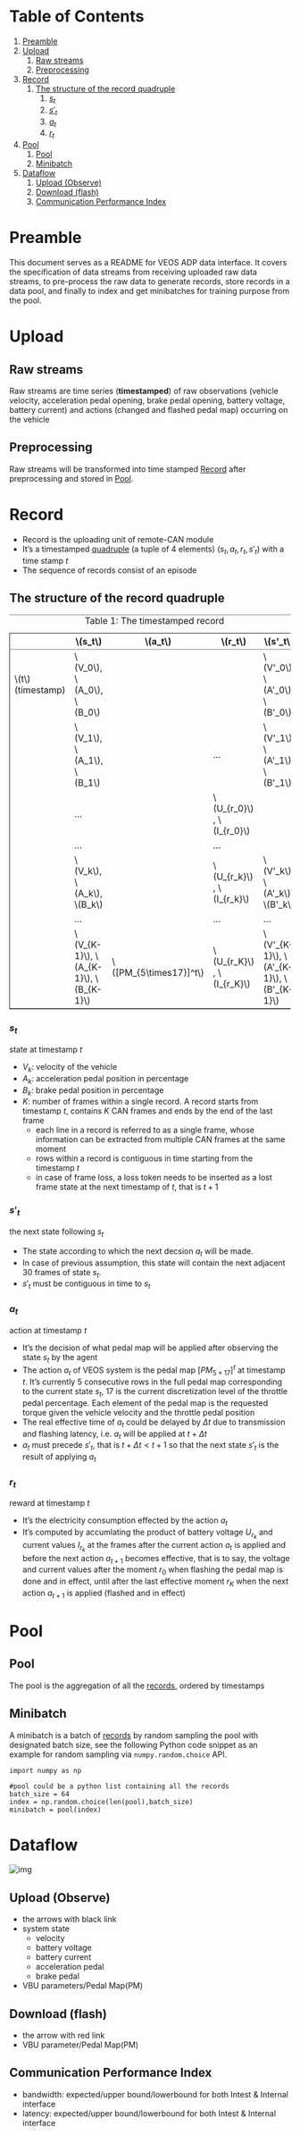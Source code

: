 
# Table of Contents

1.  [Preamble](#org6d57337)
2.  [Upload](#orgd2418a8)
    1.  [Raw streams](#org1aa46c6)
    2.  [Preprocessing](#org332c0a5)
3.  [Record](#orgb63a2c3)
    1.  [The structure of the record quadruple](#org50e5e97)
        1.  [$s_t$](#org6a33a23)
        2.  [$s'_t$](#org71a7f0b)
        3.  [$a_t$](#orgfdc18cc)
        4.  [$r_t$](#org10491a0)
4.  [Pool](#org91ce6ce)
    1.  [Pool](#org0edeb0a)
    2.  [Minibatch](#org7f4f4c3)
5.  [Dataflow](#org916db98)
    1.  [Upload (Observe)](#orgd7fa408)
    2.  [Download (flash)](#orgd41794f)
    3.  [Communication Performance Index](#org5e9fcf2)



<a id="org6d57337"></a>

# Preamble

This document serves as a README for VEOS ADP data interface. It covers the specification of data streams from receiving uploaded raw data streams, to pre-process the raw data to generate records, store records in a data pool, and finally to index and get minibatches for training purpose from the pool.


<a id="orgd2418a8"></a>

# Upload


<a id="org1aa46c6"></a>

## Raw streams

Raw streams are time series (****timestamped****) of raw observations (vehicle velocity, acceleration pedal opening, brake pedal opening, battery voltage, battery current) and actions (changed and flashed pedal map) occurring on the vehicle


<a id="org332c0a5"></a>

## Preprocessing

Raw streams will be transformed into time stamped [Record](#orgb63a2c3) after preprocessing and stored in [Pool](#org91ce6ce).


<a id="orgb63a2c3"></a>

# Record

-   Record is the uploading unit of remote-CAN module
-   It&rsquo;s a timestamped [quadruple](#orgb566816) (a tuple of 4 elements) $`(s_t, a_t, r_t, s'_t)`$ with a time stamp $`t`$
-   The sequence of records consist of an episode


<a id="org50e5e97"></a>

## The structure of the record quadruple<a id="orgb566816"></a>

<table border="2" cellspacing="0" cellpadding="6" rules="groups" frame="hsides">
<caption class="t-above"><span class="table-number">Table 1:</span> The timestamped record</caption>

<colgroup>
<col  class="org-left" />

<col  class="org-left" />

<col  class="org-left" />

<col  class="org-left" />

<col  class="org-left" />
</colgroup>
<thead>
<tr>
<th scope="col" class="org-left">&#xa0;</th>
<th scope="col" class="org-left">\(s_t\)</th>
<th scope="col" class="org-left">\(a_t\)</th>
<th scope="col" class="org-left">\(r_t\)</th>
<th scope="col" class="org-left">\(s'_t\)</th>
</tr>
</thead>

<tbody>
<tr>
<td class="org-left">\(t\) (timestamp)</td>
<td class="org-left">\(V_0\), \(A_0\), \(B_0\)</td>
<td class="org-left">&#xa0;</td>
<td class="org-left">&#xa0;</td>
<td class="org-left">\(V'_0\), \(A'_0\), \(B'_0\)</td>
</tr>


<tr>
<td class="org-left">&#xa0;</td>
<td class="org-left">\(V_1\), \(A_1\), \(B_1\)</td>
<td class="org-left">&#xa0;</td>
<td class="org-left">&#x2026;</td>
<td class="org-left">\(V'_1\), \(A'_1\), \(B'_1\)</td>
</tr>


<tr>
<td class="org-left">&#xa0;</td>
<td class="org-left">&#x2026;</td>
<td class="org-left">&#xa0;</td>
<td class="org-left">\(U_{r_0}\) , \(I_{r_0}\)</td>
<td class="org-left">&#xa0;</td>
</tr>


<tr>
<td class="org-left">&#xa0;</td>
<td class="org-left">&#x2026;</td>
<td class="org-left">&#xa0;</td>
<td class="org-left">&#x2026;</td>
<td class="org-left">&#xa0;</td>
</tr>


<tr>
<td class="org-left">&#xa0;</td>
<td class="org-left">\(V_k\), \(A_k\), \(B_k\)</td>
<td class="org-left">&#xa0;</td>
<td class="org-left">\(U_{r_k}\) , \(I_{r_k}\)</td>
<td class="org-left">\(V'_k\), \(A'_k\), \(B'_k\)</td>
</tr>


<tr>
<td class="org-left">&#xa0;</td>
<td class="org-left">&#x2026;</td>
<td class="org-left">&#xa0;</td>
<td class="org-left">&#x2026;</td>
<td class="org-left">&#x2026;</td>
</tr>


<tr>
<td class="org-left">&#xa0;</td>
<td class="org-left">\(V_{K-1}\), \(A_{K-1}\), \(B_{K-1}\)</td>
<td class="org-left">\([PM_{5\times17}]^t\)</td>
<td class="org-left">\(U_{r_K}\) , \(I_{r_K}\)</td>
<td class="org-left">\(V'_{K-1}\), \(A'_{K-1}\), \(B'_{K-1}\)</td>
</tr>
</tbody>
</table>


<a id="org6a33a23"></a>

### $`s_t`$

state at timestamp $`t`$

-   $`V_k`$: velocity of the vehicle
-   $`A_k`$: acceleration pedal position in percentage
-   $`B_k`$: brake pedal position in percentage
-   $`K`$: number of frames within a single record. A record starts from timestamp $`t`$, contains $`K`$ CAN frames and ends by the end of the last frame
    -   each line in a record is referred to as a single frame, whose information can be extracted from multiple CAN frames at the same moment
    -   rows within a record is contiguous in time starting from the timestamp $`t`$
    -   in case of frame loss, a loss token needs to be inserted as a lost frame state at the next timestamp of $`t`$, that is $`t+1`$


<a id="org71a7f0b"></a>

### $`s'_t`$

the next state following $`s_t`$

-   The state according to which the next decsion $`a_t`$ will be made.
-   In case of previous assumption, this state will contain the next adjacent 30 frames of state $`s_t`$.
-   $`s'_t`$ must be contiguous in time to $`s_t`$


<a id="orgfdc18cc"></a>

### $`a_t`$

action at timestamp $t$

-   It&rsquo;s the decision of what pedal map will be applied after observing the state $s_t$ by the agent
-   The action $a_t$ of VEOS system is the pedal map $[PM_{5\times17}]^t$ at timestamp $t$. It&rsquo;s currently 5 consecutive rows in the full pedal map corresponding to the current state $s_t$, 17 is the current discretization level of the throttle pedal percentage. Each element of the pedal map is the requested torque given the vehicle velocity and the throttle pedal position
-   The real effective time of $a_t$ could be delayed by $\Delta t$ due to transmission and flashing latency, i.e. $a_t$ will be applied at $t+\Delta t$
-   $a_t$ must precede $s'_t$, that is $t+\Delta t < t+1$ so that the next state $s'_t$ is the result of applying $a_t$


<a id="org10491a0"></a>

### $`r_t`$

reward at timestamp $`t`$

-   It&rsquo;s the electricity consumption effected by the action $`a_t`$
-   It&rsquo;s computed by accumlating the product of battery voltage $`U_{r_k}`$ and current values $`I_{r_k}`$ at the frames after the current action $`a_t`$ is applied and before the next action $`a_{t+1}`$ becomes effective, that is to say, the voltage and current values after the moment $`r_0`$  when flashing the pedal map is done and in effect, until after the last effective moment $`r_K`$  when the next action $`a_{t+1}`$ is applied (flashed and in effect)


<a id="org91ce6ce"></a>

# Pool


<a id="org0edeb0a"></a>

## Pool

The pool is the aggregation of all the [records](#orgb63a2c3), ordered by timestamps


<a id="org7f4f4c3"></a>

## Minibatch

A minibatch is a batch of [records](#orgb63a2c3) by random sampling the pool with designated batch size, see the following Python code snippet as an example for random sampling via `numpy.random.choice` API.

    import numpy as np
    
    #pool could be a python list containing all the records
    batch_size = 64
    index = np.random.choice(len(pool),batch_size)
    minibatch = pool(index)


<a id="org916db98"></a>

# Dataflow

![img](./img/adp_data_flow_seq_block.png "Dataflow")


<a id="orgd7fa408"></a>

## Upload (Observe)

-   the arrows with black link
-   system state
    -   velocity
    -   battery voltage
    -   battery current
    -   acceleration pedal
    -   brake pedal
-   VBU parameters/Pedal Map(PM)


<a id="orgd41794f"></a>

## Download (flash)

-   the arrow with red link
-   VBU parameter/Pedal Map(PM)


<a id="org5e9fcf2"></a>

## Communication Performance Index

-   bandwidth: expected/upper bound/lowerbound for both Intest & Internal interface
-   latency: expected/upper bound/lowerbound for both Intest & Internal interface

